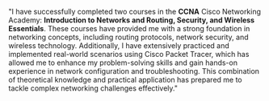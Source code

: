 "I have successfully completed two courses in the **CCNA** Cisco Networking Academy: **Introduction to Networks and Routing, Security, and Wireless Essentials**. These courses have provided me with a 
 strong foundation in networking concepts, including routing protocols, network security, and wireless technology. Additionally, I have extensively practiced and implemented real-world scenarios
  using Cisco Packet Tracer, which has allowed me to enhance my problem-solving skills and gain hands-on experience in network configuration and troubleshooting. This combination of theoretical 
  knowledge and practical application has prepared me to tackle complex networking challenges effectively."
